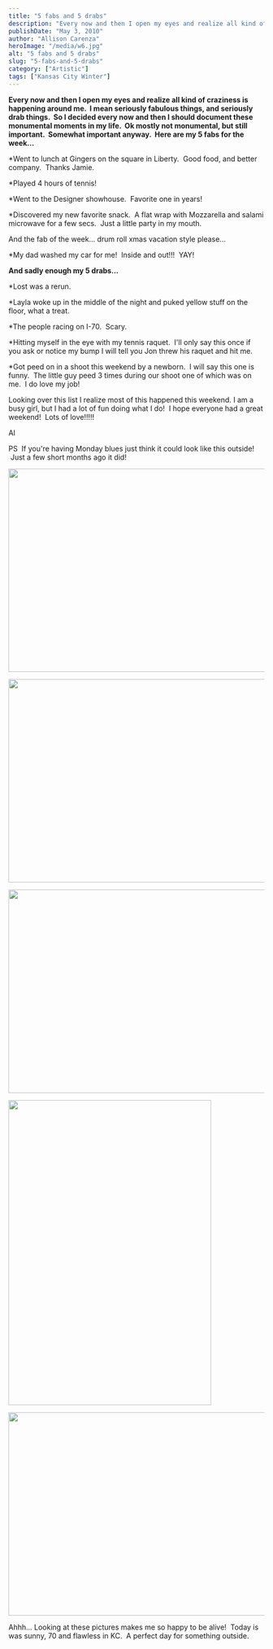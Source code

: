 ```yaml
---
title: "5 fabs and 5 drabs"
description: "Every now and then I open my eyes and realize all kind of craziness is happening around me.  I mean "
publishDate: "May 3, 2010"
author: "Allison Carenza"
heroImage: "/media/w6.jpg"
alt: "5 fabs and 5 drabs"
slug: "5-fabs-and-5-drabs"
category: ["Artistic"]
tags: ["Kansas City Winter"]
---
```


<p><strong>Every now and then I open my eyes and realize all kind of craziness is happening around me.  I mean seriously fabulous things, and seriously drab things.  So I decided every now and then I should document these monumental moments in my life.  Ok mostly not monumental, but still important.  Somewhat important anyway.  Here are my 5 fabs for the week...</strong></p>
<p>*Went to lunch at Gingers on the square in Liberty.  Good food, and better company.  Thanks Jamie.</p>
<p>*Played 4 hours of tennis!</p>
<p>*Went to the Designer showhouse.  Favorite one in years!</p>
<p>*Discovered my new favorite snack.  A flat wrap with Mozzarella and salami microwave for a few secs.  Just a little party in my mouth.</p>
<p>And the fab of the week... drum roll xmas vacation style please...</p>
<p>*My dad washed my car for me!  Inside and out!!!  YAY!</p>
<p><strong>And sadly enough my 5 drabs...</strong></p>
<p>*Lost was a rerun.</p>
<p>*Layla woke up in the middle of the night and puked yellow stuff on the floor, what a treat.</p>
<p>*The people racing on I-70.  Scary.</p>
<p>*Hitting myself in the eye with my tennis raquet.  I&apos;ll only say this once if you ask or notice my bump I will tell you Jon threw his raquet and hit me.</p>
<p>*Got peed on in a shoot this weekend by a newborn.  I will say this one is funny.  The little guy peed 3 times during our shoot one of which was on me.  I do love my job!</p>
<p>Looking over this list I realize most of this happened this weekend. I am a busy girl, but I had a lot of fun doing what I do!  I hope everyone had a great weekend!  Lots of love!!!!!</p>
<p>Al</p>
<p>PS  If you&apos;re having Monday blues just think it could look like this outside!  Just a few short months ago it did!</p>
<p><img class="aligncenter size-full wp-image-725" title="w6" src="/media/w6.jpg" alt="" width="601" height="400"  /></p>
<p><img class="aligncenter size-full wp-image-724" title="w5" src="/media/w5.jpg" alt="" width="601" height="400"  /></p>
<p><img class="aligncenter size-full wp-image-723" title="w4" src="/media/w4.jpg" alt="" width="600" height="400"  /></p>
<p><img class="aligncenter size-full wp-image-722" title="w3" src="/media/w3.jpg" alt="" width="399" height="600"  /></p>
<p><img class="aligncenter size-full wp-image-721" title="w2" src="/media/w2.jpg" alt="" width="601" height="400"  /></p>
<p>Ahhh... Looking at these pictures makes me so happy to be alive!  Today is was sunny, 70 and flawless in KC.  A perfect day for something outside.</p>
